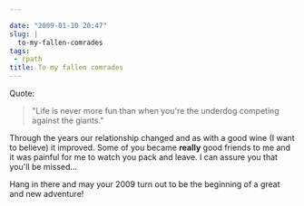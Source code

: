 ```yaml
---

date: "2009-01-10 20:47"
slug: |
  to-my-fallen-comrades
tags:
 - rpath
title: To my fallen comrades
---
```


Quote:

> \"Life is never more fun than when you're the underdog competing
> against the giants.\"

Through the years our relationship changed and as with a good wine (I
want to believe) it improved. Some of you became **really** good friends
to me and it was painful for me to watch you pack and leave. I can
assure you that you'll be missed\...

Hang in there and may your 2009 turn out to be the beginning of a great
and new adventure!
